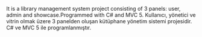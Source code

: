 It is a library management system project consisting of 3 panels: user, admin and showcase.Programmed with C# and MVC 5.
Kullanıcı, yönetici ve vitrin olmak üzere 3 panelden oluşan kütüphane yönetim sistemi projesidir. C# ve MVC 5 ile programlanmıştır.
